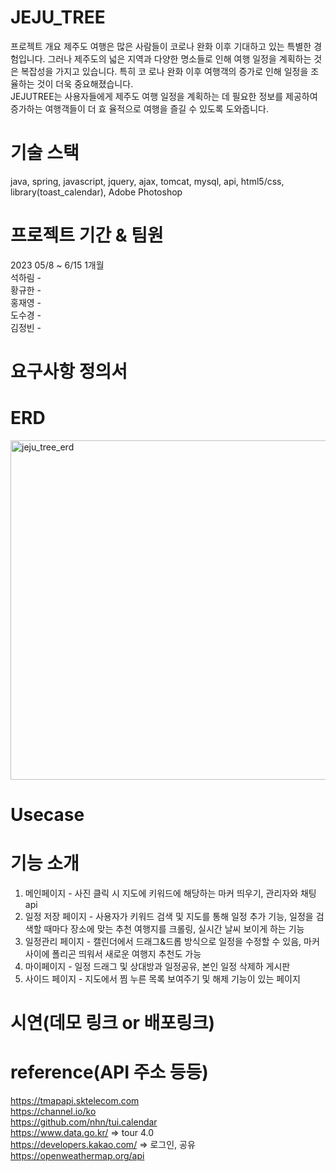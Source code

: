 # JEJU_TREE
프로젝트 개요
<bn>
제주도 여행은 많은 사람들이 코로나 완화 이후 기대하고 있는 특별한 경험입니다. 그러나 제주도의 넓은 지역과 다양한 명소들로 인해 여행 일정을 계획하는 것은 복잡성을 가지고 있습니다. 특히 코 로나 완화 이후 여행객의 증가로 인해 일정을 조율하는 것이 더욱 중요해졌습니다. ​
<br>JEJUTREE는 사용자들에게 제주도 여행 일정을 계획하는 데 필요한 정보를 제공하여 증가하는 여행객들이 더 효 율적으로 여행을 즐길 수 있도록 도와줍니다.

# 기술 스택
java, spring, javascript, jquery, ajax, tomcat, mysql, 
api, html5/css, library(toast_calendar), Adobe Photoshop

# 프로젝트 기간 & 팀원
2023 05/8 ~ 6/15 1개월
<br>
석하림 - 
<br>
황규한 - 
<br>
홍재영 - 
<br>
도수경 - 
<br>
김정빈 - 

# 요구사항 정의서

# ERD<br>
<img width="543" alt="jeju_tree_erd" src="https://github.com/harim-000/JEJU_TREE/assets/81612425/2a300a51-0de5-4f47-bacd-0b4121b00af6">


# Usecase

# 기능 소개
1. 메인페이지 - 사진 클릭 시 지도에 키워드에 해당하는 마커 띄우기, 관리자와 채팅 api
2. 일정 저장 페이지 - 사용자가 키워드 검색 및 지도를 통해 일정 추가 기능, 일정을 검색할 때마다 장소에 맞는 추천 여행지를 크롤링, 실시간 날씨 보이게 하는 기능
3. 일정관리 페이지 - 캘린더에서 드래그&드롭  방식으로 일정을 수정할 수 있음, 마커 사이에 폴리곤 띄워서 새로운 여행지 추천도 가능
4. 마이페이지 - 일정 드래그 및 상대방과 일정공유, 본인 일정 삭제하 게시판
5. 사이드 페이지 - 지도에서 찜 누른 목록 보여주기 및 해제 기능이 있는 페이지
 
 
# 시연(데모 링크 or 배포링크)
 

# reference(API 주소 등등)
https://tmapapi.sktelecom.com
 <br>
https://channel.io/ko
 <br>
https://github.com/nhn/tui.calendar
 <br>
https://www.data.go.kr/    => tour 4.0
 <br>
https://developers.kakao.com/ => 로그인, 공유
 <br>
https://openweathermap.org/api

